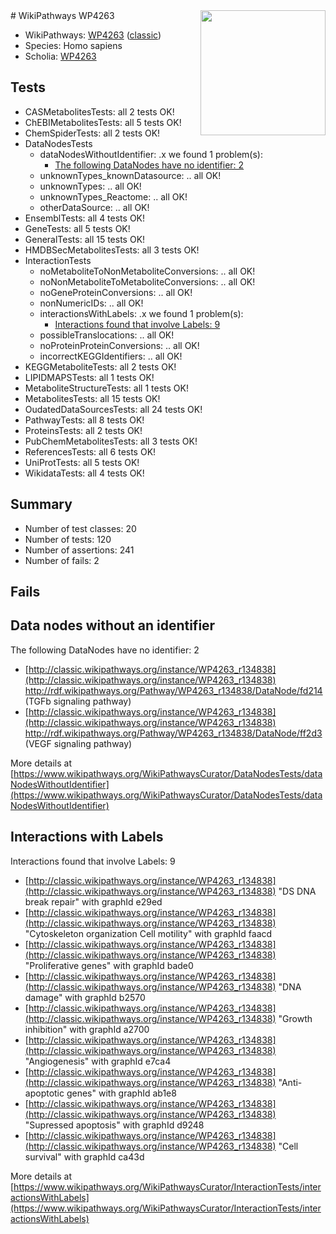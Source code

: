 <img style="float: right; width: 200px" src="https://upload.wikimedia.org/wikipedia/commons/thumb/8/83/Wplogo_with_text_500.png/640px-Wplogo_with_text_500.png" />
# WikiPathways WP4263

* WikiPathways: [WP4263](https://wikipathways.org/pathways/WP4263) ([classic](https://classic.wikipathways.org/instance/WP4263))
* Species: Homo sapiens
* Scholia: [WP4263](https://scholia.toolforge.org/wikipathways/WP4263)
## Tests
* CASMetabolitesTests: all 2 tests OK!
* ChEBIMetabolitesTests: all 5 tests OK!
* ChemSpiderTests: all 2 tests OK!
* DataNodesTests
    * dataNodesWithoutIdentifier: .x we found 1 problem(s):
        * [The following DataNodes have no identifier: 2](#d2d32fa1)
    * unknownTypes_knownDatasource: .. all OK!
    * unknownTypes: .. all OK!
    * unknownTypes_Reactome: .. all OK!
    * otherDataSource: .. all OK!
* EnsemblTests: all 4 tests OK!
* GeneTests: all 5 tests OK!
* GeneralTests: all 15 tests OK!
* HMDBSecMetabolitesTests: all 3 tests OK!
* InteractionTests
    * noMetaboliteToNonMetaboliteConversions: .. all OK!
    * noNonMetaboliteToMetaboliteConversions: .. all OK!
    * noGeneProteinConversions: .. all OK!
    * nonNumericIDs: .. all OK!
    * interactionsWithLabels: .x we found 1 problem(s):
        * [Interactions found that involve Labels: 9](#630d2680)
    * possibleTranslocations: .. all OK!
    * noProteinProteinConversions: .. all OK!
    * incorrectKEGGIdentifiers: .. all OK!
* KEGGMetaboliteTests: all 2 tests OK!
* LIPIDMAPSTests: all 1 tests OK!
* MetaboliteStructureTests: all 1 tests OK!
* MetabolitesTests: all 15 tests OK!
* OudatedDataSourcesTests: all 24 tests OK!
* PathwayTests: all 8 tests OK!
* ProteinsTests: all 2 tests OK!
* PubChemMetabolitesTests: all 3 tests OK!
* ReferencesTests: all 6 tests OK!
* UniProtTests: all 5 tests OK!
* WikidataTests: all 4 tests OK!


## Summary

* Number of test classes: 20
* Number of tests: 120
* Number of assertions: 241
* Number of fails: 2

## Fails

<a name="d2d32fa1" />

## Data nodes without an identifier

The following DataNodes have no identifier: 2

* [http://classic.wikipathways.org/instance/WP4263_r134838](http://classic.wikipathways.org/instance/WP4263_r134838) http://rdf.wikipathways.org/Pathway/WP4263_r134838/DataNode/fd214 (TGFb signaling
pathway)
* [http://classic.wikipathways.org/instance/WP4263_r134838](http://classic.wikipathways.org/instance/WP4263_r134838) http://rdf.wikipathways.org/Pathway/WP4263_r134838/DataNode/ff2d3 (VEGF signaling
pathway)


More details at [https://www.wikipathways.org/WikiPathwaysCurator/DataNodesTests/dataNodesWithoutIdentifier](https://www.wikipathways.org/WikiPathwaysCurator/DataNodesTests/dataNodesWithoutIdentifier)

<a name="630d2680" />

## Interactions with Labels

Interactions found that involve Labels: 9

* [http://classic.wikipathways.org/instance/WP4263_r134838](http://classic.wikipathways.org/instance/WP4263_r134838) "DS DNA break repair" with graphId e29ed
* [http://classic.wikipathways.org/instance/WP4263_r134838](http://classic.wikipathways.org/instance/WP4263_r134838) "Cytoskeleton organization
Cell motility" with graphId faacd
* [http://classic.wikipathways.org/instance/WP4263_r134838](http://classic.wikipathways.org/instance/WP4263_r134838) "Proliferative genes" with graphId bade0
* [http://classic.wikipathways.org/instance/WP4263_r134838](http://classic.wikipathways.org/instance/WP4263_r134838) "DNA damage" with graphId b2570
* [http://classic.wikipathways.org/instance/WP4263_r134838](http://classic.wikipathways.org/instance/WP4263_r134838) "Growth inhibition" with graphId a2700
* [http://classic.wikipathways.org/instance/WP4263_r134838](http://classic.wikipathways.org/instance/WP4263_r134838) "Angiogenesis" with graphId e7ca4
* [http://classic.wikipathways.org/instance/WP4263_r134838](http://classic.wikipathways.org/instance/WP4263_r134838) "Anti-apoptotic 
genes" with graphId ab1e8
* [http://classic.wikipathways.org/instance/WP4263_r134838](http://classic.wikipathways.org/instance/WP4263_r134838) "Supressed 
apoptosis" with graphId d9248
* [http://classic.wikipathways.org/instance/WP4263_r134838](http://classic.wikipathways.org/instance/WP4263_r134838) "Cell survival" with graphId ca43d


More details at [https://www.wikipathways.org/WikiPathwaysCurator/InteractionTests/interactionsWithLabels](https://www.wikipathways.org/WikiPathwaysCurator/InteractionTests/interactionsWithLabels)

